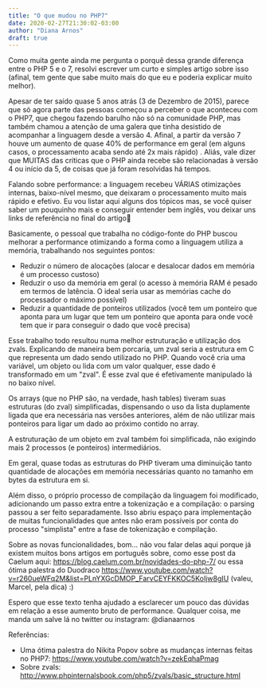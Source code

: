 ```yaml
---
title: "O que mudou no PHP7"
date: 2020-02-27T21:30:02-03:00
author: "Diana Arnos"
draft: true
---
```


Como muita gente ainda me pergunta o porquê dessa grande diferença entre o PHP 5 e o 7, resolvi escrever um curto e
simples artigo sobre isso (afinal, tem gente que sabe muito mais do que eu e poderia explicar muito melhor).

Apesar de ter saído quase 5 anos atrás (3 de Dezembro de 2015), parece que só agora parte das pessoas começou a
perceber o que aconteceu com o PHP7, que chegou fazendo barulho não só na comunidade PHP, mas também chamou a atenção
de uma galera que tinha desistido de acompanhar a linguagem desde a versão 4. Afinal, a partir da versão 7 houve um
aumento de quase 40% de performance em geral (em alguns casos, o processamento acaba sendo até 2x mais rápido) .
Aliás, vale dizer que MUITAS das críticas que o PHP ainda recebe são relacionadas à versão 4 ou início da 5, de coisas
que já foram resolvidas há tempos.

Falando sobre performance: a linguagem recebeu VÁRIAS otimizações internas, baixo-nível mesmo, que deixaram o
processamento muito mais rápido e efetivo.
Eu vou listar aqui alguns dos tópicos mas, se você quiser saber um pouquinho mais e conseguir entender bem inglês, vou
deixar uns links de referência no final do artigo🙂

Basicamente, o pessoal que trabalha no código-fonte do PHP buscou melhorar a performance otimizando a forma como a
linguagem utiliza a memória, trabalhando nos seguintes pontos:

- Reduzir o número de alocações (alocar e desalocar dados em memória é um processo custoso)
- Reduzir o uso da memória em geral (o acesso à memória RAM é pesado em termos de latência. O ideal seria usar as
memórias cache do processador o máximo possível)
- Reduzir a quantidade de ponteiros utilizados (você tem um ponteiro que aponta para um lugar que tem um ponteiro que
aponta para onde você tem que ir para conseguir o dado que você precisa)

Esse trabalho todo resultou numa melhor estruturação e utilização dos zvals. Explicando de maneira bem porcaria, um
zval seria a estrutura em C que representa um dado sendo utilizado no PHP. Quando você cria uma variável, um objeto ou
lida com um valor qualquer, esse dado é transformado em um "zval". É esse zval que é efetivamente manipulado lá no
baixo nível. 

Os arrays (que no PHP são, na verdade, hash tables) tiveram suas estruturas (do zval) simplificadas, dispensando o uso
da lista duplamente ligada que era necessária nas versões anteriores, além de não utilizar mais ponteiros para ligar um
dado ao próximo contido no array. 

A estruturação de um objeto em zval também foi simplificada, não exigindo mais 2 processos (e ponteiros) intermediários.

Em geral, quase todas as estruturas do PHP tiveram uma diminuição tanto quantidade de alocações em memória necessárias
quanto no tamanho em bytes da estrutura em si.

Além disso, o próprio processo de compilação da linguagem foi modificado, adicionando um passo extra entre a tokenização
e a compilação: o parsing passou a ser feito separadamente. Isso abriu espaço para implementação de muitas
funcionalidades que antes não eram possíveis por conta do processo "simplista" entre a fase de tokenização e compilação.

Sobre as novas funcionalidades, bom... não vou falar delas aqui porque já existem muitos bons artigos em português
sobre, como esse post da Caelum aqui: <https://blog.caelum.com.br/novidades-do-php-7/> ou essa ótima palestra do Duodraco <https://www.youtube.com/watch?v=r260ueWFq2M&list=PLnYXGcDMOP_FarvCEYFKKOC5KoIjw8gIU> (valeu, Marcel, pela dica) :)

Espero que esse texto tenha ajudado a esclarecer um pouco das dúvidas em relação a esse aumento bruto de performance.
Qualquer coisa, me manda um salve lá no twitter ou instagram: @dianaarnos

Referências:

- Uma ótima palestra do Nikita Popov sobre as mudanças internas feitas no PHP7: 
<https://www.youtube.com/watch?v=zekEqhaPmag>
- Sobre zvals: <http://www.phpinternalsbook.com/php5/zvals/basic_structure.html>
